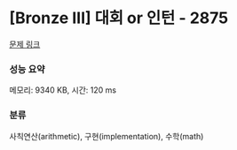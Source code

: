 # [Bronze III] 대회 or 인턴 - 2875 

[문제 링크](https://www.acmicpc.net/problem/2875) 

### 성능 요약

메모리: 9340 KB, 시간: 120 ms

### 분류

사칙연산(arithmetic), 구현(implementation), 수학(math)

